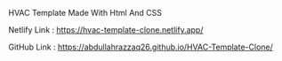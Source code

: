 HVAC Template Made With Html And CSS




Netlify Link : https://hvac-template-clone.netlify.app/





GitHub Link : https://abdullahrazzaq26.github.io/HVAC-Template-Clone/
